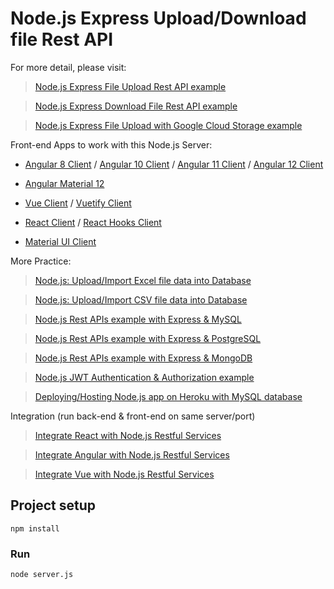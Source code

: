 # Node.js Express Upload/Download file Rest API

For more detail, please visit:
> [Node.js Express File Upload Rest API example](https://bezkoder.com/node-js-express-file-upload/)

> [Node.js Express Download File Rest API example](https://bezkoder.com/node-js-express-download-file/)

> [Node.js Express File Upload with Google Cloud Storage example](https://bezkoder.com/google-cloud-storage-nodejs-upload-file/)

Front-end Apps to work with this Node.js Server:
- [Angular 8 Client](https://bezkoder.com/angular-multiple-files-upload/) / [Angular 10 Client](https://bezkoder.com/angular-10-file-upload/) / [Angular 11 Client](https://bezkoder.com/angular-11-file-upload/) / [Angular 12 Client](https://bezkoder.com/angular-12-file-upload/)

- [Angular Material 12](https://bezkoder.com/angular-material-12-file-upload/)

- [Vue Client](https://bezkoder.com/vue-axios-file-upload/) / [Vuetify Client](https://bezkoder.com/vuetify-file-upload/)

- [React Client](https://bezkoder.com/react-file-upload-axios/) / [React Hooks Client](https://bezkoder.com/react-hooks-file-upload/)

- [Material UI Client](https://bezkoder.com/material-ui-file-upload/)

More Practice:
> [Node.js: Upload/Import Excel file data into Database](https://bezkoder.com/node-js-upload-excel-file-database/)

> [Node.js: Upload/Import CSV file data into Database](https://bezkoder.com/node-js-upload-csv-file-database/)

> [Node.js Rest APIs example with Express & MySQL](https://bezkoder.com/node-js-express-sequelize-mysql/)

> [Node.js Rest APIs example with Express & PostgreSQL](https://bezkoder.com/node-express-sequelize-postgresql/)

> [Node.js Rest APIs example with Express & MongoDB](https://bezkoder.com/node-express-mongodb-crud-rest-api/)

> [Node.js JWT Authentication & Authorization example](https://bezkoder.com/node-js-jwt-authentication-mysql/)

> [Deploying/Hosting Node.js app on Heroku with MySQL database](https://bezkoder.com/deploy-node-js-app-heroku-cleardb-mysql/)

Integration (run back-end & front-end on same server/port)
> [Integrate React with Node.js Restful Services](https://bezkoder.com/integrate-react-express-same-server-port/)

> [Integrate Angular with Node.js Restful Services](https://bezkoder.com/integrate-angular-10-node-js/)

> [Integrate Vue with Node.js Restful Services](https://bezkoder.com/serve-vue-app-express/)

## Project setup
```
npm install
```

### Run
```
node server.js
```
